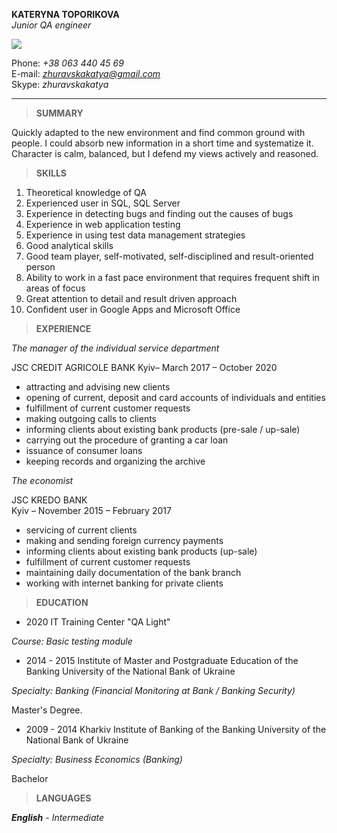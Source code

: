 
**KATERYNA TOPORIKOVA**  
*Junior QA engineer*  

![](https://pkimgcdn.peekyou.com/b620898037b0d1bdb1657b1608d285b8.jpeg)


Phone: *+38 063 440 45 69*  
E-mail: *zhuravskakatya@gmail.com*  
Skype: *zhuravskakatya*  

***

>**SUMMARY** 

Quickly adapted to the new environment and find common ground with people. I could absorb new information in a short time and systematize it. Character is calm, balanced, but I defend my views actively and reasoned.

>**SKILLS**

1. Theoretical knowledge of QA
2. Experienced user in SQL, SQL Server 
3. Experience in detecting bugs and finding out the causes of bugs 
4. Experience in web application testing 
5. Experience in using test data management strategies
6. Good analytical skills
7. Good team player, self-motivated, self-disciplined and result-oriented person
8. Ability to work in a fast pace environment that requires frequent shift in areas of focus
9. Great attention to detail and result driven approach
10. Confident user in Google Apps and Microsoft Office 

>**EXPERIENCE**

*The manager of the individual service department* 

JSC CREDIT AGRICOLE BANK 
Kyiv– March 2017 –  October 2020

* attracting and advising new clients
* opening of current, deposit and card accounts of individuals and entities
* fulfillment of current customer requests
* making outgoing calls to clients
* informing clients about existing bank products (pre-sale / up-sale)
* сarrying out the procedure of granting a car loan
* issuance of consumer loans
* keeping records and organizing the archive

*The economist* 

JSC KREDO BANK	
Kyiv – November 2015 – February 2017
* servicing of current clients 
* making and sending foreign currency payments
* informing clients about existing bank products (up-sale)
* fulfillment of current customer requests
* maintaining daily documentation of the bank branch
* working with  internet banking for private clients 

>**EDUCATION**

- 2020  IT Training Center "QA Light"

_Course: Basic testing module_ 

- 2014 - 2015 Institute of Master and Postgraduate Education of the Banking University of the National Bank of Ukraine

_Specialty: Banking (Financial Monitoring at Bank / Banking Security)_
	
Master's Degree.
	
- 2009 - 2014 Kharkiv Institute of Banking of the Banking University of the National Bank of Ukraine
	
_Specialty: Business Economics (Banking)_
	
Bachelor


>**LANGUAGES** 

_**English**_ - *Intermediate*


